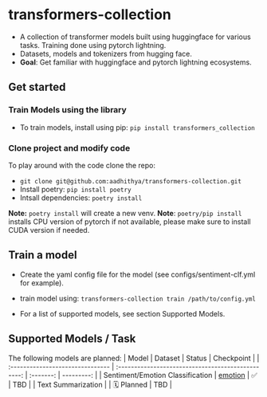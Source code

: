 # transformers-collection
- A collection of transformer models built  using huggingface for various tasks. Training done using pytorch lightning.
- Datasets, models and tokenizers from hugging face.
- **Goal**: Get familiar with huggingface and pytorch lightning ecosystems.

## Get started
### Train Models using the library
- To train models, install using pip: `pip install transformers_collection`

### Clone project and modify code
To play around with the code clone the repo:
- `git clone git@github.com:aadhithya/transformers-collection.git`
- Install poetry: `pip install poetry`
- Intsall dependencies: `poetry install`

**Note:** `poetry install` will create a new venv.
**Note**: `poetry/pip install` installs CPU version of pytorch if not available, please make sure to install CUDA version if needed.


## Train a model
- Create the yaml config file for the model (see configs/sentiment-clf.yml for example).
- train model using: `transformers-collection train /path/to/config.yml`

- For a list of supported models, see section Supported Models.



## Supported Models / Task
The following models are planned:
| Model                            |                      Dataset                       |  Status   | Checkpoint |
| :------------------------------- | :------------------------------------------------: | :-------: | ---------: |
| Sentiment/Emotion Classification | [emotion](https://huggingface.co/datasets/emotion) |     ✅     |        TBD |
| Text Summarization               |                                                    | 🗓️ Planned |        TBD |
